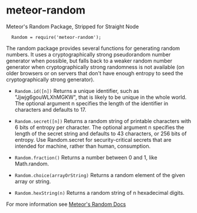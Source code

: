 # meteor-random
Meteor's Random Package, Stripped for Straight Node

```
  Random = require('meteor-random');
```
The random package provides several functions for generating random numbers. It uses a cryptographically strong pseudorandom number generator when possible, but falls back to a weaker random number generator when cryptographically strong randomness is not available (on older browsers or on servers that don't have enough entropy to seed the cryptographically strong generator).

* `Random.id([n])`
Returns a unique identifier, such as "Jjwjg6gouWLXhMGKW", that is likely to be unique in the whole world. The optional argument n specifies the length of the identifier in characters and defaults to 17.

* `Random.secret([n])`
Returns a random string of printable characters with 6 bits of entropy per character. The optional argument n specifies the length of the secret string and defaults to 43 characters, or 256 bits of entropy. Use Random.secret for security-critical secrets that are intended for machine, rather than human, consumption.

* `Random.fraction()`
Returns a number between 0 and 1, like Math.random.

* `Random.choice(arrayOrString)`
Returns a random element of the given array or string.

* `Random.hexString(n)`
Returns a random string of n hexadecimal digits.


For more information see [Meteor's Random Docs](http://docs.meteor.com/#/full/random)
